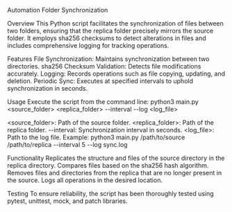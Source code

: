 Automation Folder Synchronization

Overview
This Python script facilitates the synchronization of files between two folders, ensuring that the replica folder precisely mirrors the source folder. It employs sha256 checksums to detect alterations in files and includes comprehensive logging for tracking operations.

Features
File Synchronization: Maintains synchronization between two directories.
sha256 Checksum Validation: Detects file modifications accurately.
Logging: Records operations such as file copying, updating, and deletion.
Periodic Sync: Executes at specified intervals to uphold synchronization in seconds.

Usage
Execute the script from the command line: python3 main.py <source_folder> <replica_folder> --interval --log <log_file>

<source_folder>: Path of the source folder.
<replica_folder>: Path of the replica folder.
--interval: Synchronization interval in seconds.
<log_file>: Path to the log file.
Example: python3 main.py /path/to/source /path/to/replica --interval 5 --log sync.log

Functionality
Replicates the structure and files of the source directory in the replica directory.
Compares files based on the sha256 hash algorithm.
Removes files and directories from the replica that are no longer present in the source.
Logs all operations in the desired location.

Testing
To ensure reliability, the script has been thoroughly tested using pytest, unittest, mock, and patch libraries.





